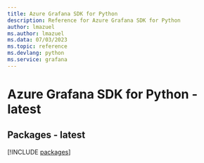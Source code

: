 ```yaml
---
title: Azure Grafana SDK for Python
description: Reference for Azure Grafana SDK for Python
author: lmazuel
ms.author: lmazuel
ms.data: 07/03/2023
ms.topic: reference
ms.devlang: python
ms.service: grafana
---
```

# Azure Grafana SDK for Python - latest
## Packages - latest
[!INCLUDE [packages](grafana-index.md)]